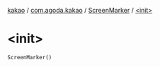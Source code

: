 [kakao](../../index.md) / [com.agoda.kakao](../index.md) / [ScreenMarker](index.md) / [&lt;init&gt;](./-init-.md)

# &lt;init&gt;

`ScreenMarker()`